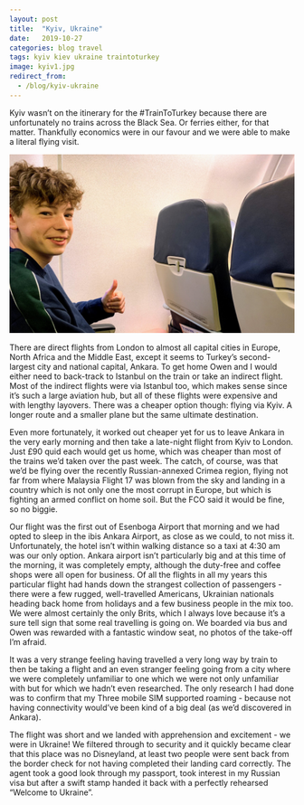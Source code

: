 ```yaml
---
layout: post
title:  "Kyiv, Ukraine"
date:   2019-10-27
categories: blog travel
tags: kyiv kiev ukraine traintoturkey
image: kyiv1.jpg
redirect_from:
  - /blog/kyiv-ukraine
---
```


Kyiv wasn’t on the itinerary for the #TrainToTurkey because there are unfortunately no trains across the Black Sea. Or ferries either, for that matter. Thankfully economics were in our favour and we were able to make a literal flying visit. 

![alt text](/assets/img/kyiv2.jpg "Owen on a plane")

There are direct flights from London to almost all capital cities in Europe, North Africa and the Middle East, except it seems to Turkey’s second-largest city and national capital, Ankara. To get home Owen and I would either need to back-track to Istanbul on the train or take an indirect flight. Most of the indirect flights were via Istanbul too, which makes sense since it’s such a large aviation hub, but all of these flights were expensive and with lengthy layovers. There was a cheaper option though: flying via Kyiv. A longer route and a smaller plane but the same ultimate destination.

Even more fortunately, it worked out cheaper yet for us to leave Ankara in the very early morning and then take a late-night flight from Kyiv to London. Just £90 quid each would get us home, which was cheaper than most of the trains we’d taken over the past week. The catch, of course, was that we’d be flying over the recently Russian-annexed Crimea region, flying not far from where Malaysia Flight 17 was blown from the sky and landing in a country which is not only one the most corrupt in Europe, but which is fighting an armed conflict on home soil. But the FCO said it would be fine, so no biggie.

Our flight was the first out of Esenboga Airport that morning and we had opted to sleep in the ibis Ankara Airport, as close as we could, to not miss it. Unfortunately, the hotel isn’t within walking distance so a taxi at 4:30 am was our only option. Ankara airport isn’t particularly big and at this time of the morning, it was completely empty, although the duty-free and coffee shops were all open for business. Of all the flights in all my years this particular flight had hands down the strangest collection of passengers - there were a few rugged, well-travelled Americans, Ukrainian nationals heading back home from holidays and a few business people in the mix too. We were almost certainly the only Brits, which I always love because it’s a sure tell sign that some real travelling is going on. We boarded via bus and Owen was rewarded with a fantastic window seat, no photos of the take-off I’m afraid.

It was a very strange feeling having travelled a very long way by train to then be taking a flight and an even stranger feeling going from a city where we were completely unfamiliar to one which we were not only unfamiliar with but for which we hadn’t even researched. The only research I had done was to confirm that my Three mobile SIM supported roaming - because not having connectivity would’ve been kind of a big deal (as we’d discovered in Ankara). 

The flight was short and we landed with apprehension and excitement - we were in Ukraine! We filtered through to security and it quickly became clear that this place was no Disneyland, at least two people were sent back from the border check for not having completed their landing card correctly. The agent took a good look through my passport, took interest in my Russian visa but after a swift stamp handed it back with a perfectly rehearsed “Welcome to Ukraine”. 

